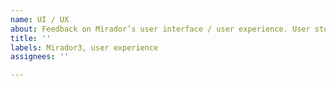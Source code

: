 ```yaml
---
name: UI / UX
about: Feedback on Mirador’s user interface / user experience. User stories for enhancements and new features
title: ''
labels: Mirador3, user experience
assignees: ''

---
```

